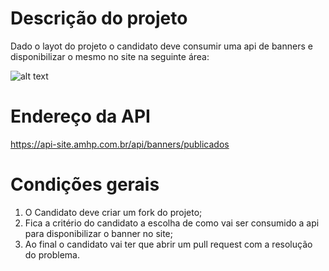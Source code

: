 # Descrição do projeto
Dado o layot do projeto o candidato deve consumir uma api de banners e disponibilizar o mesmo no site na seguinte área:

![alt text](https://github.com/thiagoborgesamhp/portal-colaborador/blob/main/images/trecho_banner.jpg?raw=true)

# Endereço da API
https://api-site.amhp.com.br/api/banners/publicados

# Condições gerais
1. O Candidato deve criar um fork do projeto;
2. Fica a critério do candidato a escolha de como vai ser consumido a api para disponibilizar o banner no site;
3. Ao final o candidato vai ter que abrir um pull request com a resolução do problema.